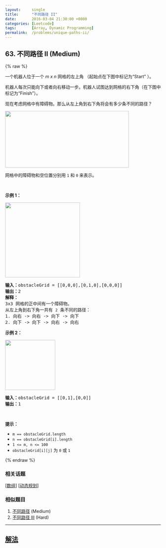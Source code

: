 ```yaml
---
layout:     single
title:      "不同路径 II"
date:       2016-03-04 21:30:00 +0800
categories: [Leetcode]
tags:       [Array, Dynamic Programming]
permalink:  /problems/unique-paths-ii/
---
```


## 63. 不同路径 II (Medium)

{% raw %}

<p>一个机器人位于一个 <em>m x n </em>网格的左上角 （起始点在下图中标记为“Start” ）。</p>

<p>机器人每次只能向下或者向右移动一步。机器人试图达到网格的右下角（在下图中标记为“Finish”）。</p>

<p>现在考虑网格中有障碍物。那么从左上角到右下角将会有多少条不同的路径？</p>

<p><img src="https://assets.leetcode-cn.com/aliyun-lc-upload/uploads/2018/10/22/robot_maze.png" style="height: 183px; width: 400px;" /></p>

<p>网格中的障碍物和空位置分别用 <code>1</code> 和 <code>0</code> 来表示。</p>

<p> </p>

<p><strong>示例 1：</strong></p>
<img alt="" src="https://assets.leetcode.com/uploads/2020/11/04/robot1.jpg" style="width: 242px; height: 242px;" />
<pre>
<strong>输入：</strong>obstacleGrid = [[0,0,0],[0,1,0],[0,0,0]]
<strong>输出：</strong>2
<strong>解释：</strong>
3x3 网格的正中间有一个障碍物。
从左上角到右下角一共有 <code>2</code> 条不同的路径：
1. 向右 -> 向右 -> 向下 -> 向下
2. 向下 -> 向下 -> 向右 -> 向右
</pre>

<p><strong>示例 2：</strong></p>
<img alt="" src="https://assets.leetcode.com/uploads/2020/11/04/robot2.jpg" style="width: 162px; height: 162px;" />
<pre>
<strong>输入：</strong>obstacleGrid = [[0,1],[0,0]]
<strong>输出：</strong>1
</pre>

<p> </p>

<p><strong>提示：</strong></p>

<ul>
	<li><code>m == obstacleGrid.length</code></li>
	<li><code>n == obstacleGrid[i].length</code></li>
	<li><code>1 <= m, n <= 100</code></li>
	<li><code>obstacleGrid[i][j]</code> 为 <code>0</code> 或 <code>1</code></li>
</ul>

{% endraw %}

### 相关话题
  [[数组](https://github.com/openset/leetcode/tree/master/tag/array/README.md)]
  [[动态规划](https://github.com/openset/leetcode/tree/master/tag/dynamic-programming/README.md)]

### 相似题目
  1. [不同路径](/problems/unique-paths) (Medium)
  1. [不同路径 III](/problems/unique-paths-iii) (Hard)

---

## [解法](https://github.com/openset/leetcode/tree/master/problems/unique-paths-ii)
